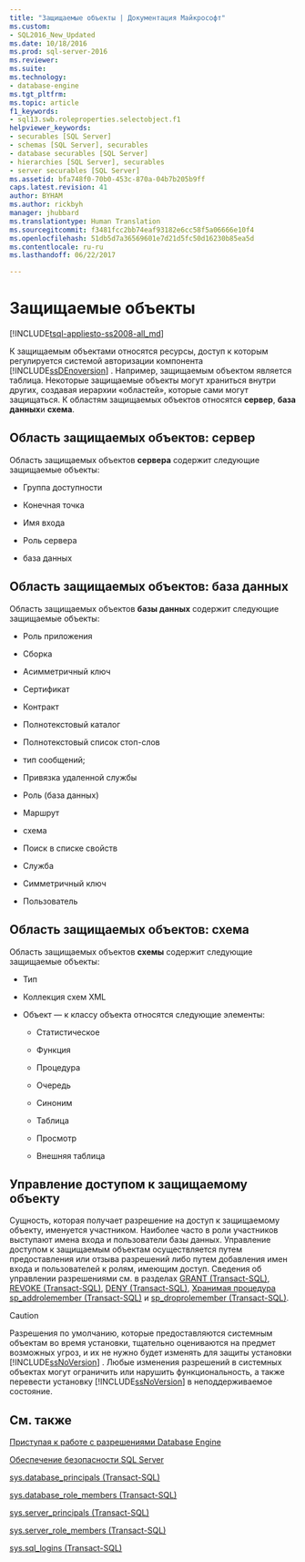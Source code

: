 ```yaml
---
title: "Защищаемые объекты | Документация Майкрософт"
ms.custom:
- SQL2016_New_Updated
ms.date: 10/18/2016
ms.prod: sql-server-2016
ms.reviewer: 
ms.suite: 
ms.technology:
- database-engine
ms.tgt_pltfrm: 
ms.topic: article
f1_keywords:
- sql13.swb.roleproperties.selectobject.f1
helpviewer_keywords:
- securables [SQL Server]
- schemas [SQL Server], securables
- database securables [SQL Server]
- hierarchies [SQL Server], securables
- server securables [SQL Server]
ms.assetid: bfa748f0-70b0-453c-870a-04b7b205b9ff
caps.latest.revision: 41
author: BYHAM
ms.author: rickbyh
manager: jhubbard
ms.translationtype: Human Translation
ms.sourcegitcommit: f3481fcc2bb74eaf93182e6cc58f5a06666e10f4
ms.openlocfilehash: 51db5d7a36569601e7d21d5fc50d16230b85ea5d
ms.contentlocale: ru-ru
ms.lasthandoff: 06/22/2017

---
```

# <a name="securables"></a>Защищаемые объекты
[!INCLUDE[tsql-appliesto-ss2008-all_md](../../includes/tsql-appliesto-ss2008-all-md.md)]

  К защищаемым объектами относятся ресурсы, доступ к которым регулируется системой авторизации компонента [!INCLUDE[ssDEnoversion](../../includes/ssdenoversion-md.md)] . Например, защищаемым объектом является таблица. Некоторые защищаемые объекты могут храниться внутри других, создавая иерархии «областей», которые сами могут защищаться. К областям защищаемых объектов относятся **сервер**, **база данных**и **схема**.  
  
## <a name="securable-scope-server"></a>Область защищаемых объектов: сервер  
 Область защищаемых объектов **сервера** содержит следующие защищаемые объекты:  
  
-   Группа доступности  
  
-   Конечная точка  
  
-   Имя входа  
  
-   Роль сервера  
  
-   база данных  
  
## <a name="securable-scope-database"></a>Область защищаемых объектов: база данных  
 Область защищаемых объектов **базы данных** содержит следующие защищаемые объекты:  
  
-   Роль приложения  
  
-   Сборка  
  
-   Асимметричный ключ  
  
-   Сертификат  
  
-   Контракт  
  
-   Полнотекстовый каталог  
  
-   Полнотекстовый список стоп-слов  
  
-   тип сообщений;  
  
-   Привязка удаленной службы  
  
-   Роль (база данных)  
  
-   Маршрут  
  
-   схема  
  
-   Поиск в списке свойств  
  
-   Служба  
  
-   Симметричный ключ  
  
-   Пользователь  
  
## <a name="securable-scope-schema"></a>Область защищаемых объектов: схема  
 Область защищаемых объектов **схемы** содержит следующие защищаемые объекты:  
  
-   Тип  
  
-   Коллекция схем XML  
  
-   Объект — к классу объекта относятся следующие элементы:  
  
    -   Статистическое  
  
    -   Функция  
  
    -   Процедура  
  
    -   Очередь  
  
    -   Синоним  
  
    -   Таблица  
  
    -   Просмотр 
    
    -   Внешняя таблица 
  
## <a name="controlling-access-to-a-securable"></a>Управление доступом к защищаемому объекту  
 Сущность, которая получает разрешение на доступ к защищаемому объекту, именуется участником. Наиболее часто в роли участников выступают имена входа и пользователи базы данных. Управление доступом к защищаемым объектам осуществляется путем предоставления или отзыва разрешений либо путем добавления имен входа и пользователей к ролям, имеющим доступ. Сведения об управлении разрешениями см. в разделах [GRANT (Transact-SQL)](../../t-sql/statements/grant-transact-sql.md), [REVOKE (Transact-SQL)](../../t-sql/statements/revoke-transact-sql.md), [DENY (Transact-SQL)](../../t-sql/statements/deny-transact-sql.md), [Хранимая процедура sp_addrolemember (Transact-SQL)](../../relational-databases/system-stored-procedures/sp-addrolemember-transact-sql.md) и [sp_droprolemember (Transact-SQL)](../../relational-databases/system-stored-procedures/sp-droprolemember-transact-sql.md).  
  
> [!CAUTION]  
>  Разрешения по умолчанию, которые предоставляются системным объектам во время установки, тщательно оцениваются на предмет возможных угроз, и их не нужно будет изменять для защиты установки [!INCLUDE[ssNoVersion](../../includes/ssnoversion-md.md)] . Любые изменения разрешений в системных объектах могут ограничить или нарушить функциональность, а также перевести установку [!INCLUDE[ssNoVersion](../../includes/ssnoversion-md.md)] в неподдерживаемое состояние.  
  
## <a name="related-content"></a>См. также  
 [Приступая к работе с разрешениями Database Engine](../../relational-databases/security/authentication-access/getting-started-with-database-engine-permissions.md)  
  
 [Обеспечение безопасности SQL Server](../../relational-databases/security/securing-sql-server.md)  
  
 [sys.database_principals (Transact-SQL)](../../relational-databases/system-catalog-views/sys-database-principals-transact-sql.md)  
  
 [sys.database_role_members (Transact-SQL)](../../relational-databases/system-catalog-views/sys-database-role-members-transact-sql.md)  
  
 [sys.server_principals (Transact-SQL)](../../relational-databases/system-catalog-views/sys-server-principals-transact-sql.md)  
  
 [sys.server_role_members (Transact-SQL)](../../relational-databases/system-catalog-views/sys-server-role-members-transact-sql.md)  
  
 [sys.sql_logins (Transact-SQL)](../../relational-databases/system-catalog-views/sys-sql-logins-transact-sql.md)  
  
  


